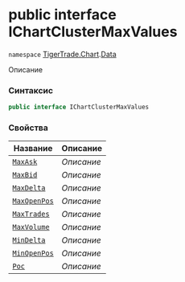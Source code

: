 
# public interface IChartClusterMaxValues
`namespace` [TigerTrade.Chart](../../TigerTrade.Chart.md).[Data](../../TigerTrade.Chart/Data.md)



Описание

### Синтаксис
```csharp
public interface IChartClusterMaxValues
```


### Свойства
| Название | Описание |
| --- | --- |
| [`MaxAsk`](./IChartClusterMaxValues.cs/Свойства/MaxAsk.md) | *Описание* |
| [`MaxBid`](./IChartClusterMaxValues.cs/Свойства/MaxBid.md) | *Описание* |
| [`MaxDelta`](./IChartClusterMaxValues.cs/Свойства/MaxDelta.md) | *Описание* |
| [`MaxOpenPos`](./IChartClusterMaxValues.cs/Свойства/MaxOpenPos.md) | *Описание* |
| [`MaxTrades`](./IChartClusterMaxValues.cs/Свойства/MaxTrades.md) | *Описание* |
| [`MaxVolume`](./IChartClusterMaxValues.cs/Свойства/MaxVolume.md) | *Описание* |
| [`MinDelta`](./IChartClusterMaxValues.cs/Свойства/MinDelta.md) | *Описание* |
| [`MinOpenPos`](./IChartClusterMaxValues.cs/Свойства/MinOpenPos.md) | *Описание* |
| [`Poc`](./IChartClusterMaxValues.cs/Свойства/Poc.md) | *Описание* |



